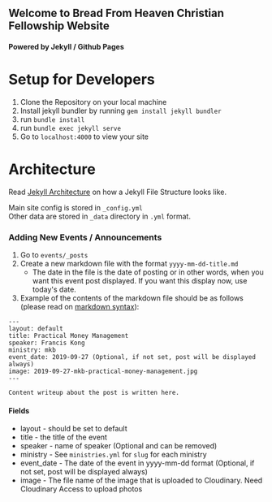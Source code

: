 ## Welcome to Bread From Heaven Christian Fellowship Website
#### Powered by Jekyll / Github Pages

Setup for Developers
====================
1. Clone the Repository on your local machine
2. Install jekyll bundler by running `gem install jekyll bundler`
3. run `bundle install`
4. run `bundle exec jekyll serve`
5. Go to `localhost:4000` to view your site


Architecture
====================
Read [Jekyll Architecture](https://jekyllrb.com/docs/structure/) on how a Jekyll File Structure looks like.

Main site config is stored in `_config.yml`  
Other data are stored in `_data` directory in `.yml` format. 

### Adding New Events / Announcements
1. Go to `events/_posts`
2. Create a new markdown file with the format `yyyy-mm-dd-title.md`
    * The date in the file is the date of posting or in other words, when you want this event post displayed. If you want this display now, use today's date.
3. Example of the contents of the markdown file should be as follows (please read on [markdown syntax](https://www.markdownguide.org/basic-syntax/)):
```
---
layout: default
title: Practical Money Management 
speaker: Francis Kong
ministry: mkb
event_date: 2019-09-27 (Optional, if not set, post will be displayed always)
image: 2019-09-27-mkb-practical-money-management.jpg 
---

Content writeup about the post is written here. 
```

#### Fields
 * layout - should be set to default
 * title - the title of the event
 * speaker - name of speaker (Optional and can be removed)
 * ministry - See `ministries.yml` for `slug` for each ministry
 * event_date - The date of the event in yyyy-mm-dd format (Optional, if not set, post will be displayed always)
 * image - The file name of the image that is uploaded to Cloudinary. Need Cloudinary Access to upload photos